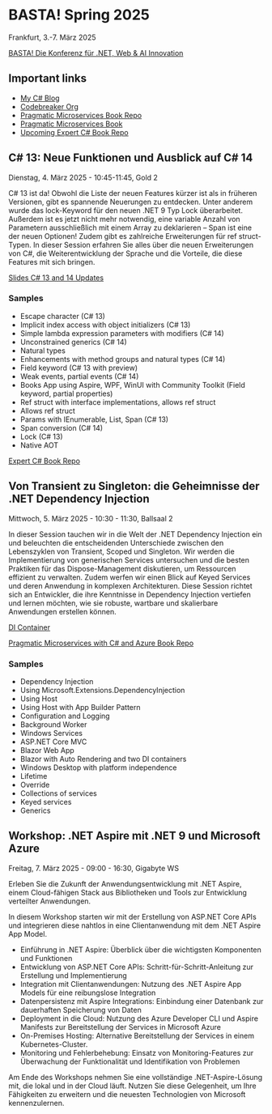 # BASTA! Spring 2025

Frankfurt, 3.-7. März 2025

[BASTA! Die Konferenz für .NET, Web & AI Innovation](https://basta.net/frankfurt)

## Important links

- [My C# Blog](https://csharp.christiannagel.com)
- [Codebreaker Org](https://github.com/codebreakerapp)
- [Pragmatic Microservices Book Repo](https://github.com/PacktPublishing/Pragmatic-Microservices-With-csharp-and-Azure)
- [Pragmatic Microservices Book](https://www.packtpub.com/en-us/product/pragmatic-microservices-with-c-and-azure-9781835088296)
- [Upcoming Expert C# Book Repo](https://github.com/PacktPublishing/Expert-CSharp-Programming)

## C# 13: Neue Funktionen und Ausblick auf C# 14

Dienstag, 4. März 2025 - 10:45-11:45, Gold 2

C# 13 ist da! Obwohl die Liste der neuen Features kürzer ist als in früheren Versionen, gibt es spannende Neuerungen zu entdecken. Unter anderem wurde das lock-Keyword für den neuen .NET 9 Typ Lock überarbeitet. Außerdem ist es jetzt nicht mehr notwendig, eine variable Anzahl von Parametern ausschließlich mit einem Array zu deklarieren – Span ist eine der neuen Optionen! Zudem gibt es zahlreiche Erweiterungen für ref struct-Typen. In dieser Session erfahren Sie alles über die neuen Erweiterungen von C#, die Weiterentwicklung der Sprache und die Vorteile, die diese Features mit sich bringen.

[Slides C# 13 and 14 Updates](slides/CSharpUpdates.pdf)

### Samples

- Escape character (C# 13)
- Implicit index access with object initializers (C# 13)
- Simple lambda expression parameters with modifiers (C# 14)
- Unconstrained generics (C# 14)
- Natural types
- Enhancements with method groups and natural types (C# 14)
- Field keyword (C# 13 with preview)
- Weak events, partial events (C# 14)
- Books App using Aspire, WPF, WinUI with Community Toolkit (Field keyword, partial properties)
- Ref struct with interface implementations, allows ref struct
- Allows ref struct
- Params with IEnumerable, List, Span (C# 13)
- Span conversion (C# 14)
- Lock (C# 13)
- Native AOT 

[Expert C# Book Repo](https://github.com/PacktPublishing/Expert-CSharp-Programming)

## Von Transient zu Singleton: die Geheimnisse der .NET Dependency Injection

Mittwoch, 5. März 2025 - 10:30 - 11:30, Ballsaal 2

In dieser Session tauchen wir in die Welt der .NET Dependency Injection ein und beleuchten die entscheidenden Unterschiede zwischen den Lebenszyklen von Transient, Scoped und Singleton. Wir werden die Implementierung von generischen Services untersuchen und die besten Praktiken für das Dispose-Management diskutieren, um Ressourcen effizient zu verwalten. Zudem werfen wir einen Blick auf Keyed Services und deren Anwendung in komplexen Architekturen. Diese Session richtet sich an Entwickler, die ihre Kenntnisse in Dependency Injection vertiefen und lernen möchten, wie sie robuste, wartbare und skalierbare Anwendungen erstellen können.

[DI Container](slides/DIContainer.pdf)

[Pragmatic Microservices with C# and Azure Book Repo](https://github.com/PacktPublishing/Pragmatic-Microservices-with-CSharp-and-Azure)

### Samples

- Dependency Injection
- Using Microsoft.Extensions.DependencyInjection
- Using Host
- Using Host with App Builder Pattern
- Configuration and Logging
- Background Worker
- Windows Services
- ASP.NET Core MVC
- Blazor Web App
- Blazor with Auto Rendering and two DI containers
- Windows Desktop with platform independence
- Lifetime
- Override
- Collections of services
- Keyed services
- Generics

## Workshop: .NET Aspire mit .NET 9 und Microsoft Azure

Freitag, 7. März 2025 - 09:00 - 16:30, Gigabyte WS

Erleben Sie die Zukunft der Anwendungsentwicklung mit .NET Aspire, einem Cloud-fähigen Stack aus Bibliotheken und Tools zur Entwicklung verteilter Anwendungen. 

In diesem Workshop starten wir mit der Erstellung von ASP.NET Core APIs und integrieren diese nahtlos in eine Clientanwendung mit dem .NET Aspire App Model.

- Einführung in .NET Aspire: Überblick über die wichtigsten Komponenten und Funktionen
- Entwicklung von ASP.NET Core APIs: Schritt-für-Schritt-Anleitung zur Erstellung und Implementierung
- Integration mit Clientanwendungen: Nutzung des .NET Aspire App Models für eine reibungslose Integration
- Datenpersistenz mit Aspire Integrations: Einbindung einer Datenbank zur dauerhaften Speicherung von Daten
- Deployment in die Cloud: Nutzung des Azure Developer CLI und Aspire Manifests zur Bereitstellung der Services in Microsoft Azure
- On-Premises Hosting: Alternative Bereitstellung der Services in einem Kubernetes-Cluster.
- Monitoring und Fehlerbehebung: Einsatz von Monitoring-Features zur Überwachung der Funktionalität und Identifikation von Problemen
  
Am Ende des Workshops nehmen Sie eine vollständige .NET-Aspire-Lösung mit, die lokal und in der Cloud läuft. Nutzen Sie diese Gelegenheit, um Ihre Fähigkeiten zu erweitern und die neuesten Technologien von Microsoft kennenzulernen.
